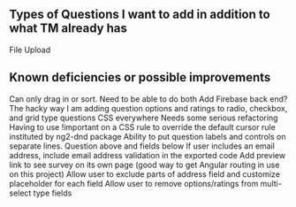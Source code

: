 
## Types of Questions I want to add in addition to what TM already has
File Upload

## Known deficiencies or possible improvements
Can only drag in or sort. Need to be able to do both
Add Firebase back end?
The hacky way I am adding question options and ratings to radio, checkbox, and grid type questions
CSS everywhere
Needs some serious refactoring
Having to use !important on a CSS rule to override the default cursor rule instituted by ng2-dnd package
Ability to put question labels and controls on separate lines. Question above and fields below
If user includes an email address, include email address validation in the exported code
Add preview link to see survey on its own page (good way to get Angular routing in use on this project)
Allow user to exclude parts of address field and customize placeholder for each field
Allow user to remove options/ratings from multi-select type fields
